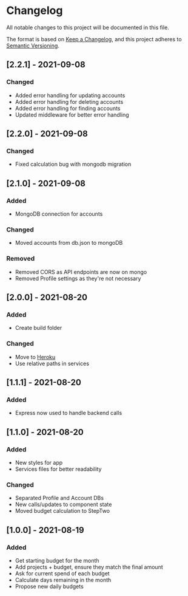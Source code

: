 # Changelog

All notable changes to this project will be documented in this file.

The format is based on [Keep a Changelog](https://keepachangelog.com/en/1.0.0/),
and this project adheres to [Semantic Versioning](https://semver.org/spec/v2.0.0.html).


## [2.2.1] - 2021-09-08


### Changed

- Added error handling for updating accounts
- Added error handling for deleting accounts
- Added error handling for finding accounts
- Updated middleware for better error handling

## [2.2.0] - 2021-09-08


### Changed

- Fixed calculation bug with mongodb migration


## [2.1.0] - 2021-09-08

### Added

- MongoDB connection for accounts

### Changed

- Moved accounts from db.json to mongoDB

### Removed

- Removed CORS as API endpoints are now on mongo
- Removed Profile settings as they're not necessary

## [2.0.0] - 2021-08-20

### Added

- Create build folder

### Changed

- Move to [Heroku](https://rocky-wave-97760.herokuapp.com/)
- Use relative paths in services

## [1.1.1] - 2021-08-20

### Added

- Express now used to handle backend calls

## [1.1.0] - 2021-08-20

### Added

- New styles for app
- Services files for better readability

### Changed

- Separated Profile and Account DBs
- New calls/updates to component state
- Moved budget calculation to StepTwo

## [1.0.0] - 2021-08-19

### Added

- Get starting budget for the month
- Add projects + budget, ensure they match the final amount
- Ask for current spend of each budget
- Calculate days remaining in the month
- Propose new daily budgets